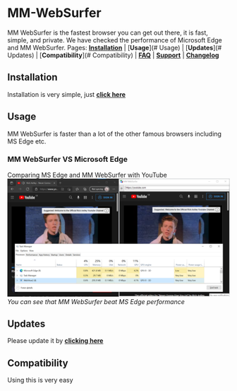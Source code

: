 # MM-WebSurfer
MM WebSurfer is the fastest browser you can get out there, it is fast, simple, and private. We have checked the performance of Microsoft Edge and MM WebSurfer.
Pages: [**Installation**](#Installation) | [**Usage**](# Usage) | [**Updates**](# Updates) | [**Compatibility**](# Compatibility) | [**FAQ**](https://github.com/mosesman831/MM-WebSurfer/wiki) | [**Support**](https://github.com/mosesman831/MM-WebSurfer/issues) | [**Changelog**](https://github.com/mosesman831/MM-WebSurfer/releases)

## Installation
Installation is very simple, just [**click here**](https://github.com/mosesman831/MM-WebSurfer/releases)

## Usage
MM WebSurfer is faster than a lot of the other famous browsers including MS Edge etc.
### MM WebSurfer VS Microsoft Edge
Comparing MS Edge and MM WebSurfer with YouTube
![Comparison 1](https://raw.githubusercontent.com/mosesman831/MM-WebSurfer/main/images/readme/usage/YT2.png)
*You can see that MM WebSurfer beat MS Edge performance*
## Updates
Please update it by [**clicking here**](https://github.com/mosesman831/MM-WebSurfer/releases)
## Compatibility
Using this is very easy

